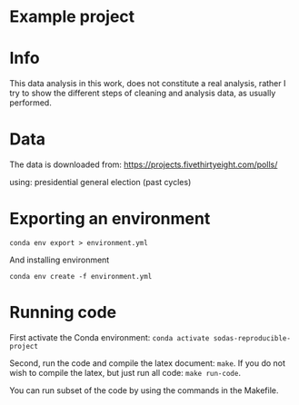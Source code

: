 # Example project

# Info

This data analysis in this work, does not constitute a real analysis, rather I try to show the different steps of cleaning and analysis data, as usually performed.

# Data

The data is downloaded from: https://projects.fivethirtyeight.com/polls/

using: presidential general election (past cycles)

# Exporting an environment

`conda env export > environment.yml`

And installing environment

`conda env create -f environment.yml`

# Running code

First activate the Conda environment: `conda activate sodas-reproducible-project`

Second, run the code and compile the latex document: `make`. If you do not wish to compile the latex, but just run all code: `make run-code`.

You can run subset of the code by using the commands in the Makefile.